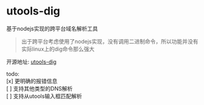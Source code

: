 # utools-dig
基于nodejs实现的跨平台域名解析工具

>出于跨平台考虑使用了nodejs实现，没有调用二进制命令，所以功能并没有实际linux上的dig命令那么强大

开源地址: [utools-dig](https://github.com/fnoopv/utools-dig)

todo:  
 [x] 更明确的报错信息  
 [ ] 支持其他类型的DNS解析  
 [ ] 支持从utools输入框匹配解析